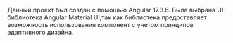 Данный проект был создан с помощью Angular 17.3.6.
Была выбрана UI-библиотека Angular Material UI,так как библиотека предоставляет возможность использования компонент с учетом принципов адаптивного дизайна.
